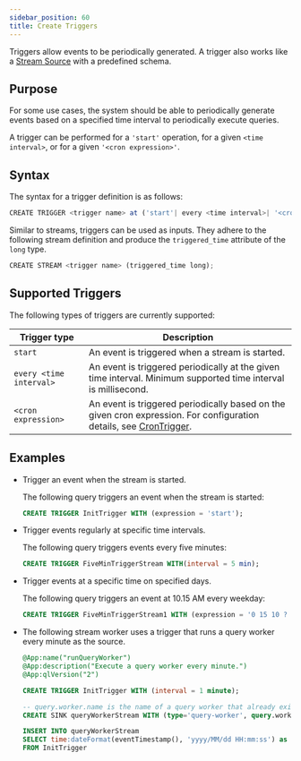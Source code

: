 ```yaml
---
sidebar_position: 60
title: Create Triggers
---
```


Triggers allow events to be periodically generated. A trigger also works like a [Stream Source](stream-source) with a predefined schema.

## Purpose

For some use cases, the system should be able to periodically generate events based on a specified time interval to periodically execute queries.

A trigger can be performed for a `'start'` operation, for a given `<time interval>`, or for a given `'<cron expression>'`.

## Syntax

The syntax for a trigger definition is as follows:

```js
CREATE TRIGGER <trigger name> at ('start'| every <time interval>| '<cron expression>');
```

Similar to streams, triggers can be used as inputs. They adhere to the following stream definition and produce the `triggered_time` attribute of the `long` type.

```js
CREATE STREAM <trigger name> (triggered_time long);
```

## Supported Triggers

The following types of triggers are currently supported:

|Trigger type| Description|
|-------------|-----------|
|`start`| An event is triggered when a stream is started.|
|`every <time interval>`| An event is triggered periodically at the given time interval. Minimum supported time interval is millisecond. |
|`<cron expression>`| An event is triggered periodically based on the given cron expression. For configuration details, see [CronTrigger](http://www.quartz-scheduler.org/documentation/quartz-2.1.7/tutorials/tutorial-lesson-06.html). |

## Examples

- Trigger an event when the stream is started.
  
  The following query triggers an event when the stream is started:

  ```sql
  CREATE TRIGGER InitTrigger WITH (expression = 'start');
  ```

- Trigger events regularly at specific time intervals.

  The following query triggers events every five minutes:

  ```sql
  CREATE TRIGGER FiveMinTriggerStream WITH(interval = 5 min);
  ```

- Trigger events at a specific time on specified days.

  The following query triggers an event at 10.15 AM every weekday:

  ```sql
  CREATE TRIGGER FiveMinTriggerStream1 WITH (expression = '0 15 10 ? * MON-FRI');
  ```

- The following stream worker uses a trigger that runs a query worker every minute as the source.

  ```sql
  @App:name("runQueryWorker")
  @App:description("Execute a query worker every minute.")
  @App:qlVersion("2")

  CREATE TRIGGER InitTrigger WITH (interval = 1 minute);

  -- query.worker.name is the name of a query worker that already exists in the fabric.
  CREATE SINK queryWorkerStream WITH (type='query-worker', query.worker.name='queryWorkerSample')(startTime string);

  INSERT INTO queryWorkerStream
  SELECT time:dateFormat(eventTimestamp(), 'yyyy/MM/dd HH:mm:ss') as startTime
  FROM InitTrigger
  ```
